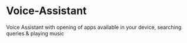 # Voice-Assistant
Voice Assistant with opening of apps available in your device, searching queries &amp; playing music
